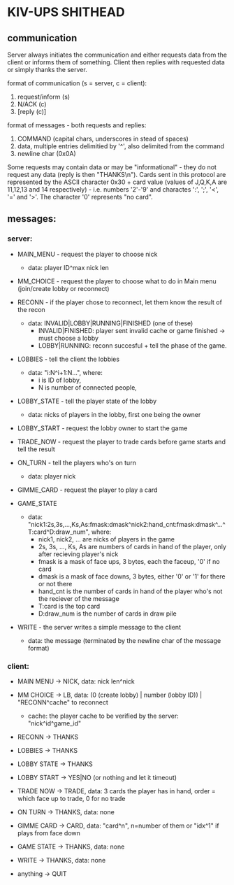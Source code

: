 # KIV-UPS SHITHEAD 

## communication
Server always initiates the communication and either requests data from the client or informs them of something. Client then replies with requested data or simply thanks the server.

format of communication (s = server, c = client):
  1. request/inform (s)
  2. N/ACK (c)
  3. [reply (c)]

format of messages - both requests and replies:
  1. COMMAND (capital chars, underscores in stead of spaces)
  2. data, multiple entries delimitied by '^', also delimited from the command 
  3. newline char (0x0A)

Some requests may contain data or may be "informational" - they do not request any data (reply is then "THANKS\n").
Cards sent in this protocol are represented by the ASCII character 0x30 + card value (values of J,Q,K,A are 11,12,13 and 14 respectively) - i.e. numbers '2'-'9' and charactes ':', ';', '<', '=' and '>'. The character '0' represents "no card".

## messages: 
### server:
  - MAIN_MENU - request the player to choose nick
     - data: player ID^max nick len
  - MM_CHOICE - request the player to choose what to do in Main menu (join/create lobby or reconnect)
  - RECONN - if the player chose to reconnect, let them know the result of the recon
    - data: INVALID|LOBBY|RUNNING|FINISHED (one of these)
      - INVALID|FINISHED: player sent invalid cache or game finished -> must choose a lobby
      - LOBBY|RUNNING: reconn succesful + tell the phase of the game.

  - LOBBIES - tell the client the lobbies
     - data: "i:N^i+1:N...", where:
       - i is ID of lobby, 
       - N is number of connected people, 
  - LOBBY_STATE - tell the player state of the lobby
     - data: nicks of players in the lobby, first one being the owner
  - LOBBY_START - request the lobby owner to start the game

  - TRADE_NOW - request the player to trade cards before game starts and tell the result
  - ON_TURN - tell the players who's on turn
     - data: player nick
  - GIMME_CARD - request the player to play a card
  - GAME_STATE 
      - data: "nick1:2s,3s,...,Ks,As:fmask:dmask^nick2:hand_cnt:fmask:dmask^...^T:card^D:draw_num", where: 
        - nick1, nick2, ... are nicks of players in the game
         - 2s, 3s, ..., Ks, As are numbers of cards in hand of the player, only after recieving player's nick
         - fmask is a mask of face ups, 3 bytes, each the faceup, '0' if no card
         - dmask is a mask of face downs, 3 bytes, either '0' or '1' for there or not there
         - hand_cnt is the number of cards in hand of the player who's not the reciever of the message
         - T:card is the top card
         - D:draw_num is the number of cards in draw pile

  - WRITE - the server writes a simple message to the client
     - data: the message (terminated by the newline char of the message format)

### client:
 - MAIN MENU ->  NICK, data: nick len^nick
 - MM CHOICE -> LB, data: (0 (create lobby) | number (lobby ID)) | "RECONN^cache" to reconnect
    - cache: the player cache to be verified by the server: "nick^id^game_id"
 - RECONN -> THANKS

 - LOBBIES -> THANKS
 - LOBBY STATE -> THANKS
 - LOBBY START -> YES|NO (or nothing and let it timeout)

 - TRADE NOW -> TRADE, data: 3 cards the player has in hand, order = which face up to trade, 0 for no trade
 - ON TURN -> THANKS, data: none
 - GIMME CARD -> CARD, data: "card^n", n=number of them or "idx^1" if plays from face down
 - GAME STATE -> THANKS, data: none

 - WRITE -> THANKS, data: none
 - anything -> QUIT